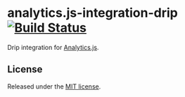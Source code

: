 # analytics.js-integration-drip [![Build Status][ci-badge]][ci-link]

Drip integration for [Analytics.js][].

## License

Released under the [MIT license](LICENSE).


[Analytics.js]: https://segment.com/docs/libraries/analytics.js/
[ci-link]: https://circleci.com/gh/segment-integrations/analytics.js-integration-drip
[ci-badge]: https://circleci.com/gh/segment-integrations/analytics.js-integration-drip.svg?style=svg
